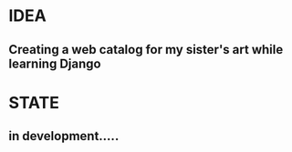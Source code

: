 # IDEA
## Creating a web catalog for my sister's art while learning Django
# STATE
## in development.....
